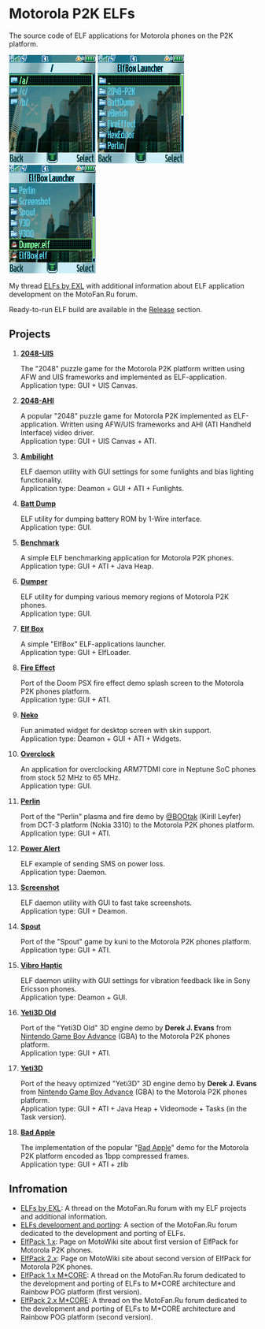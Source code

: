 Motorola P2K ELFs
=================

The source code of ELF applications for Motorola phones on the P2K platform.

![Screenshot 1 of ElfBox from Motorola ROKR E1](images/Screenshot_ElfBox_E1_1.png) ![Screenshot 2 of ElfBox from Motorola ROKR E1](images/Screenshot_ElfBox_E1_2.png) ![Screenshot 3 of ElfBox from Motorola ROKR E1](images/Screenshot_ElfBox_E1_3.png)

My thread [ELFs by EXL](https://forum.motofan.ru/index.php?showtopic=1742337) with additional information about ELF application development on the MotoFan.Ru forum.

Ready-to-run ELF build are available in the [Release](https://github.com/EXL/P2kElfs/releases) section.

## Projects

1. **[2048-UIS](https://github.com/EXL/2048/tree/master/2048-P2K)**

    The "2048" puzzle game for the Motorola P2K platform written using AFW and UIS frameworks and implemented as ELF-application.\
    Application type: GUI + UIS Canvas.

2. **[2048-AHI](https://github.com/EXL/2048/tree/master/2048-P2K/2048-AHI)**

    A popular "2048" puzzle game for Motorola P2K implemented as ELF-application. Written using AFW/UIS frameworks and AHI (ATI Handheld Interface) video driver.\
    Application type: GUI + UIS Canvas + ATI.

3. **[Ambilight](Ambilight)**

    ELF daemon utility with GUI settings for some funlights and bias lighting functionality.\
    Application type: Deamon + GUI + ATI + Funlights.

4. **[Batt Dump](BattDump)**

    ELF utility for dumping battery ROM by 1-Wire interface.\
    Application type: GUI.

5. **[Benchmark](Benchmark)**

    A simple ELF benchmarking application for Motorola P2K phones.\
    Application type: GUI + ATI + Java Heap.

6. **[Dumper](Dumper)**

    ELF utility for dumping various memory regions of Motorola P2K phones.\
    Application type: GUI.

7. **[Elf Box](ElfBox)**

    A simple "ElfBox" ELF-applications launcher.\
    Application type: GUI + ElfLoader.

8. **[Fire Effect](FireEffect)**

    Port of the Doom PSX fire effect demo splash screen to the Motorola P2K phones platform.\
    Application type: GUI + ATI.

9. **[Neko](Neko)**

    Fun animated widget for desktop screen with skin support.\
    Application type: Deamon + GUI + ATI + Widgets.

10. **[Overclock](Overclock)**

    An application for overclocking ARM7TDMI core in Neptune SoC phones from stock 52 MHz to 65 MHz.\
    Application type: GUI.

11. **[Perlin](Perlin)**

    Port of the "Perlin" plasma and fire demo by [@BOOtak](https://github.com/BOOtak) (Kirill Leyfer) from DCT-3 platform (Nokia 3310) to the Motorola P2K phones platform.\
    Application type: GUI + ATI.

12. **[Power Alert](PowerAlert)**

    ELF example of sending SMS on power loss.\
    Application type: Daemon.

13. **[Screenshot](Screenshot)**

    ELF daemon utility with GUI to fast take screenshots.\
    Application type: GUI + Deamon.

14. **[Spout](Spout)**

    Port of the "Spout" game by kuni to the Motorola P2K phones platform.\
    Application type: GUI + ATI.

15. **[Vibro Haptic](VibroHaptic)**

    ELF daemon utility with GUI settings for vibration feedback like in Sony Ericsson phones.\
    Application type: Deamon + GUI.

16. **[Yeti3D Old](Yeti3D-Old)**

    Port of the "Yeti3D Old" 3D engine demo by **Derek J. Evans** from [Nintendo Game Boy Advance](https://en.wikipedia.org/wiki/Game_Boy_Advance) (GBA) to the Motorola P2K phones platform.\
    Application type: GUI + ATI.

17. **[Yeti3D](Yeti3D)**

    Port of the heavy optimized "Yeti3D" 3D engine demo by **Derek J. Evans** from [Nintendo Game Boy Advance](https://en.wikipedia.org/wiki/Game_Boy_Advance) (GBA) to the Motorola P2K phones platform.\
    Application type: GUI + ATI + Java Heap + Videomode + Tasks (in the Task version).

18. **[Bad Apple](BadApple)**

    The implementation of the popular "[Bad Apple](https://en.wikipedia.org/wiki/Bad_Apple!!#Use_as_a_graphical_and_audio_test)" demo for the Motorola P2K platform encoded as 1bpp compressed frames.\
    Application type: GUI + ATI + zlib

## Infromation

* [ELFs by EXL](https://forum.motofan.ru/index.php?showtopic=1742337): A thread on the MotoFan.Ru forum with my ELF projects and additional information.
* [ELFs development and porting](https://forum.motofan.ru/index.php?showforum=184): A section of the MotoFan.Ru forum dedicated to the development and porting of ELFs.
* [ElfPack 1.x](https://wiki.motofan.ru/ElfPack): Page on MotoWiki site about first version of ElfPack for Motorola P2K phones.
* [ElfPack 2.x](https://wiki.motofan.ru/ElfPack2): Page on MotoWiki site about second version of ElfPack for Motorola P2K phones.
* [ElfPack 1.x M*CORE](https://forum.motofan.ru/index.php?showtopic=176195): A thread on the MotoFan.Ru forum dedicated to the development and porting of ELFs to M*CORE architecture and Rainbow POG platform (first version).
* [ElfPack 2.x M*CORE](https://forum.motofan.ru/index.php?showtopic=149775): A thread on the MotoFan.Ru forum dedicated to the development and porting of ELFs to M*CORE architecture and Rainbow POG platform (second version).
